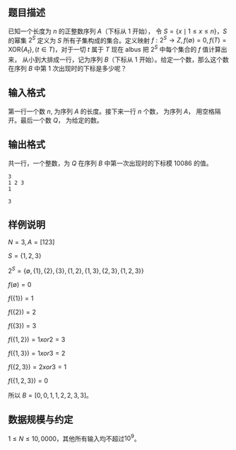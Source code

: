 ## 题目描述

已知一个长度为 $n$ 的正整数序列 $A$（下标从 $1$ 开始）， 令 $S = \{ x \mid 1 \le x \le n \}$，$S$ 的幂集 $2^S$ 定义为 $S$ 所有子集构成的集合。定义映射 $f : 2^S \to Z,f(\emptyset) = 0,f(T) = \mathrm{XOR}\{A_t\}, (t \in T)$，对于一切 $t$ 属于 $T$ 现在 albus 把 $2^S$ 中每个集合的 $f$ 值计算出来， 从小到大排成一行，记为序列 $B$（下标从 $1$ 开始）。给定一个数，那么这个数在序列 $B$ 中第 $1$ 次出现时的下标是多少呢？

## 输入格式

第一行一个数 $n$, 为序列 $A$ 的长度。接下来一行 $n$ 个数， 为序列 $A$， 用空格隔开。最后一个数 $Q$， 为给定的数。

## 输出格式

共一行，一个整数，为 $Q$ 在序列 $B$ 中第一次出现时的下标模 $10086$ 的值。

```input1
3
1 2 3
1
```

```output1
3
```

## 样例说明

$N = 3, A = [1 2 3]$

$S = \{1, 2, 3\}$

$2^S = \{\emptyset, \{1\}, \{2\}, \{3\}, \{1, 2\}, \{1, 3\}, \{2, 3\}, \{1, 2, 3\}\}$

$f(\emptyset) = 0$

$f(\{1\}) = 1$

$f(\{2\}) = 2$

$f(\{3\}) = 3$

$f(\{1, 2\}) = 1 xor 2 = 3$

$f(\{1, 3\}) = 1 xor 3 = 2$

$f(\{2, 3\}) = 2 xor 3 = 1$

$f(\{1, 2, 3\}) = 0$

所以 $B = [0, 0, 1, 1, 2, 2, 3, 3]$。

## 数据规模与约定

$1 \le N \le 10,0000$，其他所有输入均不超过$10^9$。


